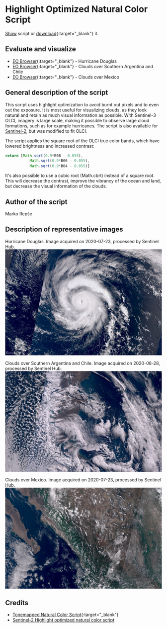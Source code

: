 # Highlight Optimized Natural Color Script

<a href="#" id='togglescript'>Show</a> script or [download](script.js){:target="_blank"} it.
<div id='script_view' style="display:none">
{% highlight javascript %}
      {% include_relative script.js %}
{% endhighlight %}
</div>

## Evaluate and visualize   
 - [EO Browser](https://sentinelshare.page.link/Nn6S){:target="_blank"} - Hurricane Douglas
 - [EO Browser](https://sentinelshare.page.link/KATy){:target="_blank"} - Clouds over Southern Argentina and Chile
 - [EO Browser](https://sentinelshare.page.link/Qf25){:target="_blank"} - Clouds over Mexico


## General description of the script

This script uses highlight optimization to avoid burnt out pixels and to even out the exposure. It is most useful for visualizing clouds, as they look natural and retain as much visual information as possible. With Sentinel-3 OLCI, imagery is large scale, making it possible to observe large cloud formations, such as for example hurricanes. The script is also available for [Sentinel-2](https://custom-scripts.sentinel-hub.com/sentinel-2/highlight_optimized_natural_color/), but was modified to fit OLCI. 

The script applies the square root of the OLCI true color bands, which have lowered brightness and increased contrast: 

```javascript
return [Math.sqrt(0.9*B08 - 0.055),
           Math.sqrt(0.9*B06 - 0.055),
           Math.sqrt(0.9*B04 - 0.055)]
```

It's also possible to use a cubic root (Math.cbrt) instead of a square root. This will decrease the contrast, improve the vibrancy of the ocean and land, but decrease the visual information of the clouds. 

## Author of the script

Marko Repše

## Description of representative images

Hurricane Douglas. Image acquired on 2020-07-23, processed by Sentinel Hub. 
![Douglas](fig/fig1.jpg)

Clouds over Southern Argentina and Chile. Image acquired on 2020-08-28, processed by Sentinel Hub. 
![Chile clouds](fig/fig2.jpg)

Clouds over Mexico. Image acquired on 2020-07-23, processed by Sentinel Hub. 
![Mexico clouds](fig/fig3.png)

## Credits

 - [Tonemapped Natural Color Script](https://custom-scripts.sentinel-hub.com/sentinel-2/tonemapped_natural_color/){:target="_blank"} 
 - [Sentinel-2 Highlight optimized natural color script](https://custom-scripts.sentinel-hub.com/sentinel-2/highlight_optimized_natural_color/)

